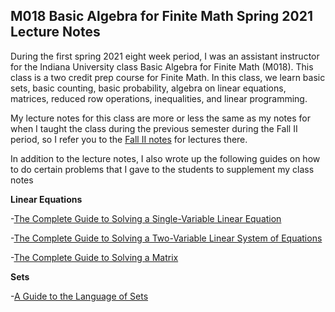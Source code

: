 ## M018 Basic Algebra for Finite Math Spring 2021 Lecture Notes

During the first spring 2021 eight week period, I was an assistant instructor for the Indiana University class Basic Algebra for Finite Math (M018). This class is a two credit prep course for Finite Math. In this class, we learn basic sets, basic counting, basic probability, algebra on linear equations, matrices, reduced row operations, inequalities, and linear programming.

My lecture notes for this class are more or less the same as my notes for when I taught the class during the previous semester during the Fall II period, so I refer you to the [Fall II notes](https://agoodlad-instructor-notes.github.io/m018-fall-ii-2020) for lectures there.

In addition to the lecture notes, I also wrote up the following guides on how to do certain problems that I gave to the students to supplement my class notes

**Linear Equations**

-[The Complete Guide to Solving a Single-Variable Linear Equation](https://agoodlad-instructor-notes.github.io/m018-spring-2021/the-complete-guide-to-solving-a-single-variable-linear-equation.pdf)

-[The Complete Guide to Solving a Two-Variable Linear System of Equations](https://agoodlad-instructor-notes.github.io/m018-spring-2021/the-complete-guide-to-solving-a-two-variable-linear-system-of-equations.pdf)

-[The Complete Guide to Solving a Matrix](https://agoodlad-instructor-notes.github.io/m018-spring-2021/the-complete-guide-to-solving-a-matrix.pdf)

**Sets**

-[A Guide to the Language of Sets](https://agoodlad-instructor-notes.github.io/m018-spring-2021/a-guide-to-the-language-of-sets.pdf)
